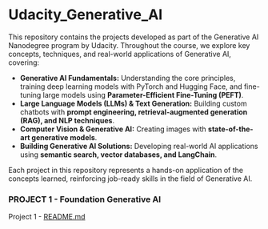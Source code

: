 # Udacity_Generative_AI

This repository contains the projects developed as part of the Generative AI Nanodegree program by Udacity. Throughout the course, we explore key concepts, techniques, and real-world applications of Generative AI, covering:

* **Generative AI Fundamentals:** Understanding the core principles, training deep learning models with PyTorch and Hugging Face, and fine-tuning large models using **Parameter-Efficient Fine-Tuning (PEFT)**.
  <br>
* **Large Language Models (LLMs) & Text Generation:** Building custom chatbots with **prompt engineering, retrieval-augmented generation (RAG), and NLP techniques**.
  <br>
* **Computer Vision & Generative AI:** Creating images with **state-of-the-art generative models**.
  <br>
* **Building Generative AI Solutions:** Developing real-world AI applications using **semantic search, vector databases, and LangChain**.
  
Each project in this repository represents a hands-on application of the concepts learned, reinforcing job-ready skills in the field of Generative AI.


### PROJECT 1 - Foundation Generative AI

Project 1 - [README.md](1_Foundation-Generative-AI/README.md)